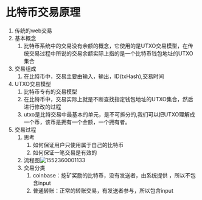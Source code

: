 # 比特币交易原理

1. 传统的web交易
2. 基本概念
   1. 比特币系统中的交易没有余额的概念，它使用的是UTXO交易模型，在传统交易过程中所说的交易余额实际上指的是一个比特币钱包地址的UTXO集合
3. 交易组成
   1. 在比特币中，交易主要由输入，输出，ID(txHash),交易时间
4. UTXO交易模型
   1. 比特币专有的交易模型
   2. 在比特币中，交易实际上就是不断查找指定钱包地址的UTXO集合，然后进行修改的过程
   3. utxo是比特交易中最基本的单元，是不可拆分的,我们可以把UTXO理解成一个币，该币是拥有一个金额，一个拥有者。
5. 交易过程
   1. 思考
      1. 如何保证用户只使用属于自己的比特币
      2. 如何保证一笔交易是有效的
   2. 流程图![1552360001133](C:\Users\ADMINI~1\AppData\Local\Temp\1552360001133.png)
   3. 交易分类
      1. coinbase：挖矿奖励的比特币，没有发送者，由系统提供 ，所以不包含input
      2. 普通转账：正常的转账交易，有发送者参与，所以包含input